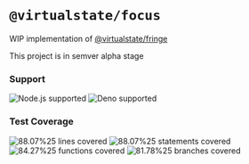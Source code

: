 # `@virtualstate/focus`

WIP implementation of [@virtualstate/fringe](https://github.com/virtualstate/x/blob/main/packages/fringe)

This project is in semver alpha stage

[//]: # (badges)

### Support

 ![Node.js supported](https://img.shields.io/badge/node-%3E%3D16.0.0-blue) ![Deno supported](https://img.shields.io/badge/deno-%3E%3D1.17.0-blue) 

### Test Coverage

 ![88.07%25 lines covered](https://img.shields.io/badge/lines-88.07%25-brightgreen) ![88.07%25 statements covered](https://img.shields.io/badge/statements-88.07%25-brightgreen) ![84.27%25 functions covered](https://img.shields.io/badge/functions-84.27%25-brightgreen) ![81.78%25 branches covered](https://img.shields.io/badge/branches-81.78%25-brightgreen)

[//]: # (badges)
